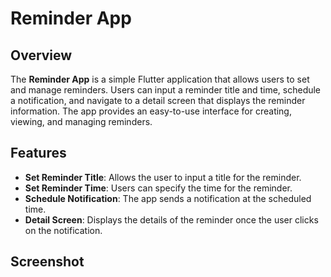 # Reminder App

## Overview

The **Reminder App** is a simple Flutter application that allows users to set and manage reminders. Users can input a reminder title and time, schedule a notification, and navigate to a detail screen that displays the reminder information. The app provides an easy-to-use interface for creating, viewing, and managing reminders.

## Features

- **Set Reminder Title**: Allows the user to input a title for the reminder.
- **Set Reminder Time**: Users can specify the time for the reminder.
- **Schedule Notification**: The app sends a notification at the scheduled time.
- **Detail Screen**: Displays the details of the reminder once the user clicks on the notification.

## Screenshot
